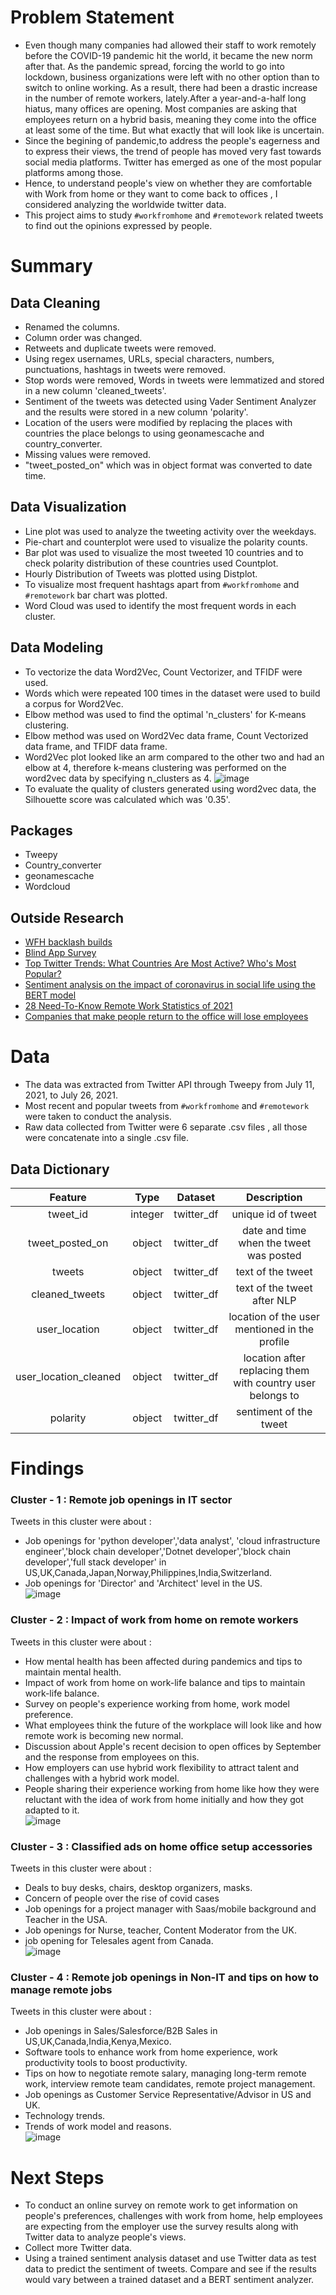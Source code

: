# **Problem Statement**

* Even though many companies had allowed their staff to work remotely before the COVID-19 pandemic hit the world, it became the new norm after that. As the pandemic spread, forcing the world to go into lockdown, business organizations were left with no other option than to switch to online working. As a result, there had been a drastic increase in the number of remote workers, lately.After a year-and-a-half long hiatus, many offices are opening. Most companies are asking that employees return on a hybrid basis, meaning they come into the office at least some of the time. But what exactly that will look like is uncertain.
* Since the begining of pandemic,to address the people's eagerness and to express their views, the trend of people has moved very fast towards social media platforms. Twitter has emerged as one of the most popular platforms among those. 
* Hence, to understand people's view on whether they are  comfortable with Work from home or they want to come back to offices , I considered analyzing the worldwide  twitter data.
* This project aims to study `#workfromhome` and `#remotework` related tweets to find out the opinions expressed by people.

# **Summary**

## Data Cleaning 
* Renamed the columns.
* Column order was changed.
* Retweets and duplicate tweets were removed.
* Using regex usernames, URLs, special characters, numbers, punctuations, hashtags in tweets were removed.
* Stop words were removed, Words in tweets were lemmatized and stored in a new column 'cleaned_tweets'.
* Sentiment of the tweets was detected using Vader Sentiment Analyzer and the results were stored in a new column 'polarity'.
* Location of the users were modified by replacing the places with countries the place belongs to using geonamescache and country_converter.
* Missing values were removed.
* "tweet_posted_on" which was in object format was converted to date time.
## Data Visualization
* Line plot was used to analyze the tweeting activity over the weekdays.
* Pie-chart and counterplot were used to visualize the polarity counts.
* Bar plot was used to visualize the most tweeted 10 countries and to check polarity distribution of these countries used Countplot.
* Hourly Distribution of Tweets was plotted using Distplot.
* To visualize most frequent hashtags apart from `#workfromhome`   and `#remotework` bar chart was plotted.
* Word Cloud was used to identify the most frequent words in each cluster.
## Data Modeling
* To vectorize the data Word2Vec, Count Vectorizer, and TFIDF were used.
* Words which were repeated 100 times in the dataset were used to build a corpus for Word2Vec.
* Elbow method was used to find the optimal 'n_clusters' for K-means clustering.
* Elbow method was used on Word2Vec data frame, Count Vectorized data frame, and TFIDF data frame.
* Word2Vec plot looked like an arm compared to the other two and had an elbow at 4, therefore k-means clustering was performed on the word2vec data by specifying n_clusters as 4.
![image](./images/elbow_method.png)
* To evaluate the quality of clusters generated using word2vec data, the Silhouette score was calculated which was '0.35'.

## Packages
   * Tweepy
   * Country_converter
   * geonamescache
   * Wordcloud
   
## Outside Research
* [WFH backlash builds](https://www.linkedin.com/news/story/wfh-backlash-builds-from-bosses-5498634/)
* [Blind App Survey](https://www.forbes.com/sites/jackkelly/2021/05/21/survey-asks-employees-at-top-us-companies-if-theyd-give-up-30000-to-work-from-home-the-answers-may-surprise-you/?sh=190963de330f)
* [Top Twitter Trends: What Countries Are Most Active? Who's Most Popular?](https://www.forbes.com/sites/victorlipman/2014/05/24/top-twitter-trends-what-countries-are-most-active-whos-most-popular/?sh=7557e6f56652)
* [Sentiment analysis on the impact of coronavirus in social life using the BERT model](https://link.springer.com/article/10.1007/s13278-021-00737-z)
* [28 Need-To-Know Remote Work Statistics of 2021](https://review42.com/resources/remote-work-statistics/)
* [Companies that make people return to the office will lose employees](https://www.vox.com/recode/22583285/companies-remote-work-home-office-tsedal-neeley-harvard)

# Data

* The data was extracted from  Twitter API through Tweepy from July 11, 2021, to July 26, 2021.
* Most recent and popular tweets from `#workfromhome`   and `#remotework` were taken to conduct the analysis.
* Raw data collected from Twitter were  6 separate .csv files , all those were concatenate into a single .csv file.

## **Data Dictionary**
|        Feature        |   Type  |   Dataset  |                         Description                        |
|:---------------------:|:-------:|:----------:|:----------------------------------------------------------:|
|        tweet_id       | integer | twitter_df |                     unique id of tweet                     |
|    tweet_posted_on    |  object | twitter_df |           date and time when the tweet was posted          |
|         tweets        |  object | twitter_df |                      text of the tweet                     |
|     cleaned_tweets    |  object | twitter_df |                 text of the tweet after NLP                |
|     user_location     |  object | twitter_df |        location of the user mentioned in the profile       |
| user_location_cleaned |  object | twitter_df | location after replacing them with country user belongs to |
|        polarity       |  object | twitter_df |                   sentiment of the tweet                   |
# **Findings**
### Cluster - 1 : Remote job openings in IT sector 
Tweets in this cluster were about : 
* Job openings for 'python developer','data analyst', 'cloud infrastructure engineer','block chain developer','Dotnet developer','block chain developer','full stack developer' in US,UK,Canada,Japan,Norway,Philippines,India,Switzerland.
* Job openings for 'Director' and 'Architect' level in the US.\
![image](./images/cluster0_wc.png)
### Cluster - 2 : Impact of work from home on remote workers
Tweets in this cluster were about : 
* How mental health has been affected during pandemics and tips to maintain mental health.
* Impact of work from home on work-life balance and tips to maintain work-life balance.
* Survey on people's experience working from home, work model preference.
* What employees think the future of the workplace will look like and how remote work is becoming new normal.
* Discussion about Apple's recent decision to open offices by September and the response from employees on this.
* How employers can use hybrid work flexibility to attract talent and challenges with a hybrid work model.
* People sharing their experience working from home like how they were reluctant with the idea of work from home initially and how they got adapted to it.\
![image](./images/cluster1_wc.png)
### Cluster - 3 : Classified ads on home office setup accessories
Tweets in this cluster were about : 
* Deals to buy desks, chairs, desktop organizers, masks.
* Concern of people over the rise of covid cases 
* Job openings for a project manager with Saas/mobile background and Teacher in the USA.
* Job openings for Nurse, teacher, Content Moderator from the UK.
* job opening for Telesales agent from Canada.\
![image](./images/cluster2_wc.png)
### Cluster - 4 : Remote job openings in Non-IT and tips on how to manage remote jobs 
Tweets in this cluster were about : 
* Job openings in Sales/Salesforce/B2B Sales in US,UK,Canada,India,Kenya,Mexico.
* Software tools to enhance work from home experience, work productivity tools to boost productivity.
* Tips on how to negotiate remote salary, managing long-term remote work, interview remote team candidates, remote project management.
* Job openings as Customer Service Representative/Advisor in US and UK.
* Technology trends.
* Trends of work model and reasons.\
![image](./images/cluster3_wc.png)
# **Next Steps**
* To conduct an online survey on remote work to get information on people's preferences, challenges with work from home, help employees are expecting from the employer use the survey results along with Twitter data to analyze people's views.
* Collect more Twitter data.
* Using a trained sentiment analysis dataset and use Twitter data as test data to predict the sentiment of tweets. Compare and see if the results would vary between a trained dataset and a BERT sentiment analyzer.